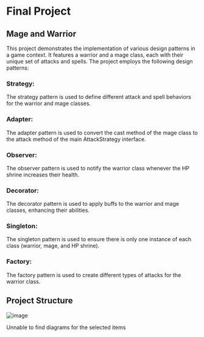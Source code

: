 # Final Project
## Mage and Warrior
This project demonstrates the implementation of various design patterns in a game context. It features a warrior and a mage class, each with their unique set of attacks and spells. The project employs the following design patterns:

### Strategy: 
The strategy pattern is used to define different attack and spell behaviors for the warrior and mage classes.

### Adapter: 
The adapter pattern is used to convert the cast method of the mage class to the attack method of the main AttackStrategy interface.

### Observer: 
The observer pattern is used to notify the warrior class whenever the HP shrine increases their health.

### Decorator: 
The decorator pattern is used to apply buffs to the warrior and mage classes, enhancing their abilities.

### Singleton: 
The singleton pattern is used to ensure there is only one instance of each class (warrior, mage, and HP shrine).

### Factory: 
The factory pattern is used to create different types of attacks for the warrior class.

## Project Structure

![image](https://github.com/Nur-Asyl/SDP-Final/assets/115444874/f6be02d6-990b-4505-a155-ae92d2adacb9)

Unnable to find diagrams for the selected items
